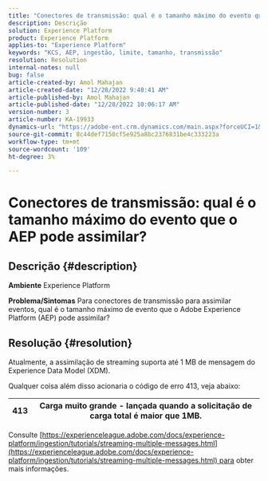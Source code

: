 ```yaml
---
title: "Conectores de transmissão: qual é o tamanho máximo do evento que o AEP pode assimilar?"
description: Descrição
solution: Experience Platform
product: Experience Platform
applies-to: "Experience Platform"
keywords: "KCS, AEP, ingestão, limite, tamanho, transmissão"
resolution: Resolution
internal-notes: null
bug: false
article-created-by: Amol Mahajan
article-created-date: "12/28/2022 9:48:41 AM"
article-published-by: Amol Mahajan
article-published-date: "12/28/2022 10:06:17 AM"
version-number: 3
article-number: KA-19933
dynamics-url: "https://adobe-ent.crm.dynamics.com/main.aspx?forceUCI=1&pagetype=entityrecord&etn=knowledgearticle&id=48dacbca-9486-ed11-81ac-6045bd006e5a"
source-git-commit: 8c44def7150cf5e925a8bc2376831be4c333223a
workflow-type: tm+mt
source-wordcount: '109'
ht-degree: 3%

---
```


# Conectores de transmissão: qual é o tamanho máximo do evento que o AEP pode assimilar?

## Descrição {#description}

<b>Ambiente</b>
Experience Platform


<b>Problema/Sintomas</b>
Para conectores de transmissão para assimilar eventos, qual é o tamanho máximo de evento que o Adobe Experience Platform (AEP) pode assimilar?


## Resolução {#resolution}


Atualmente, a assimilação de streaming suporta até 1 MB de mensagem do Experience Data Model (XDM).

Qualquer coisa além disso acionaria o código de erro 413, veja abaixo:




| 413 | Carga muito grande - lançada quando a solicitação de carga total é maior que 1MB. |
| --- | --- |




Consulte [https://experienceleague.adobe.com/docs/experience-platform/ingestion/tutorials/streaming-multiple-messages.html](https://experienceleague.adobe.com/docs/experience-platform/ingestion/tutorials/streaming-multiple-messages.html) para obter mais informações.
